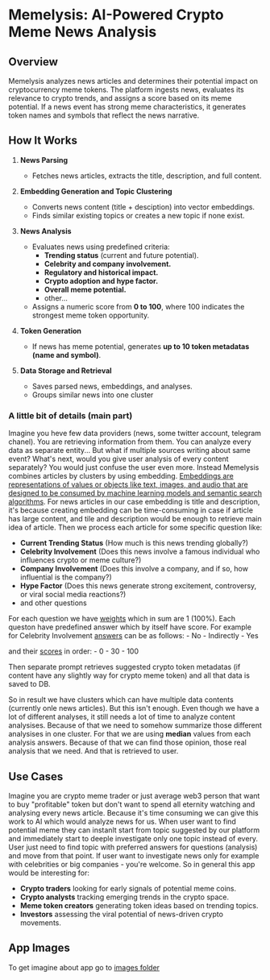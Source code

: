 # **Memelysis: AI-Powered Crypto Meme News Analysis**  

## **Overview**  

Memelysis analyzes news articles and determines their potential impact on cryptocurrency meme tokens. The platform ingests news, evaluates its relevance to crypto trends, and assigns a score based on its meme potential. If a news event has strong meme characteristics, it generates token names and symbols that reflect the news narrative.  

## **How It Works**  

1. **News Parsing**  
   - Fetches news articles, extracts the title, description, and full content.  

2. **Embedding Generation and Topic Clustering**  
   - Converts news content (title + desciption) into vector embeddings.  
   - Finds similar existing topics or creates a new topic if none exist.

3. **News Analysis**  
   - Evaluates news using predefined criteria:  
     - **Trending status** (current and future potential).  
     - **Celebrity and company involvement.**  
     - **Regulatory and historical impact.**  
     - **Crypto adoption and hype factor.**  
     - **Overall meme potential.**  
     - other...
   - Assigns a numeric score from **0 to 100**, where 100 indicates the strongest meme token opportunity.  

4. **Token Generation**  
   - If news has meme potential, generates **up to 10 token metadatas (name and symbol)**.  

5. **Data Storage and Retrieval**  
   - Saves parsed news, embeddings, and analyses.  
   - Groups similar news into one cluster

### A little bit of details (main part)

Imagine you heve few data providers (news, some twitter account, telegram chanel). You are retrieving information from them. You can analyze every data as separate entity... But what if multiple sources writing about same event? What's next, would you give user analysis of every content separately? You would just сonfuse the user even more. Instead Memelysis combines articles by clusters by using embedding. [Embeddings are representations of values or objects like text, images, and audio that are designed to be consumed by machine learning models and semantic search algorithms](https://www.cloudflare.com/en-gb/learning/ai/what-are-embeddings/). For news articles in our case embedding is title and description, it's because creating embedding can be time-consuming in case if article has large content, and tile and description would be enough to retrieve main idea of article. Then we process each article for some specific question like:

- **Current Trending Status** (How much is this news trending globally?)
- **Celebrity Involvement** (Does this news involve a famous individual who influences crypto or meme culture?)
- **Company Involvement** (Does this involve a company, and if so, how influential is the company?)
- **Hype Factor** (Does this news generate strong excitement, controversy, or viral social media reactions?)
- and other questions

For each question we have [weights](https://github.com/tarasnurko/memelysis/blob/8d42d308ea6f6568e8d70aca4a5d5aa9f3fc0168/server/src/analysis.ts#L5-L15) which in sum are 1 (100%). Each queston have predefined answer which by itself have score. For example for Celebrity Involvement [answers](https://github.com/tarasnurko/memelysis/blob/8d42d308ea6f6568e8d70aca4a5d5aa9f3fc0168/server/src/modules/drizzle/drizzle.types.ts#L9-L73) can be as follows:
    - No
    - Indirectly
    - Yes

and their [scores](https://github.com/tarasnurko/memelysis/blob/8d42d308ea6f6568e8d70aca4a5d5aa9f3fc0168/server/src/analysis.ts#L17-L81) in order:
    - 0
    - 30
    - 100

Then separate prompt retrieves suggested crypto token metadatas (if content have any slightly way for crypto meme token) and all that data is saved to DB.

So in result we have clusters which can have multiple data contents (currently onle news articles). But this isn't enough. Even though we have a lot of different analyses, it still needs a lot of time to analyze content analysises. Because of that we need to somehow summarize those different analysises in one cluster. For that we are using **median** values from each analysis answers. Because of that we can find those opinion, those real analysis that we need. And that is retrieved to user.

## **Use Cases**  

Imagine you are crypto meme trader or just average web3 person that want to buy "profitable" token but don't want to spend all eternity watching and analysing every news article. Because it's time consuming we can give this work to AI which would analyze news for us. When user want to find potential meme they can instanlt start from topic suggested by our platform and immediately start to deeple investigate only one topic instead of every. User just need to find topic with preferred answers for questions (analysis) and move from that point. If user want to investigate news only for example with celebrities or big companies - you're welcome. So in general this app would be interesting for:

- **Crypto traders** looking for early signals of potential meme coins.  
- **Crypto analysts** tracking emerging trends in the crypto space.  
- **Meme token creators** generating token ideas based on trending topics.  
- **Investors** assessing the viral potential of news-driven crypto movements.  

## App Images

To get imagine about app go to [images folder](https://github.com/tarasnurko/memelysis/tree/main/images)